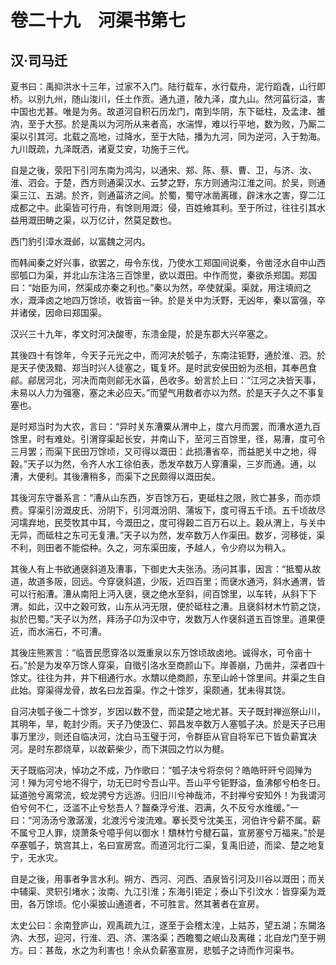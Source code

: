 # 卷二十九　河渠书第七
## 汉·司马迁
夏书曰：禹抑洪水十三年，过家不入门。陆行载车，水行载舟，泥行蹈毳，山行即桥。以别九州，随山浚川，任土作贡。通九道，陂九泽，度九山。然河菑衍溢，害中国也尤甚。唯是为务。故道河自积石历龙门，南到华阴，东下砥柱，及孟津、雒汭，至于大邳。於是禹以为河所从来者高，水湍悍，难以行平地，数为败，乃厮二渠以引其河。北载之高地，过降水，至于大陆，播为九河，同为逆河，入于勃海。九川既疏，九泽既洒，诸夏艾安，功施于三代。    
    
自是之後，荥阳下引河东南为鸿沟，以通宋、郑、陈、蔡、曹、卫，与济、汝、淮、泗会。于楚，西方则通渠汉水、云梦之野，东方则通沟江淮之间。於吴，则通渠三江、五湖。於齐，则通菑济之间。於蜀，蜀守冰凿离碓，辟沫水之害，穿二江成都之中。此渠皆可行舟，有馀则用溉氵侵，百姓飨其利。至于所过，往往引其水益用溉田畴之渠，以万亿计，然莫足数也。    
    
西门豹引漳水溉邺，以富魏之河内。    
    
而韩闻秦之好兴事，欲罢之，毋令东伐，乃使水工郑国间说秦，令凿泾水自中山西邸瓠口为渠，并北山东注洛三百馀里，欲以溉田。中作而觉，秦欲杀郑国。郑国曰：“始臣为间，然渠成亦秦之利也。”秦以为然，卒使就渠。渠就，用注填阏之水，溉泽卤之地四万馀顷，收皆亩一钟。於是关中为沃野，无凶年，秦以富强，卒并诸侯，因命曰郑国渠。    
    
汉兴三十九年，孝文时河决酸枣，东溃金隄，於是东郡大兴卒塞之。    
    
其後四十有馀年，今天子元光之中，而河决於瓠子，东南注钜野，通於淮、泗。於是天子使汲黯、郑当时兴人徒塞之，辄复坏。是时武安侯田蚡为丞相，其奉邑食鄃。鄃居河北，河决而南则鄃无水菑，邑收多。蚡言於上曰：“江河之决皆天事，未易以人力为强塞，塞之未必应天。”而望气用数者亦以为然。於是天子久之不事复塞也。    
    
是时郑当时为大农，言曰：“异时关东漕粟从渭中上，度六月而罢，而漕水道九百馀里，时有难处。引渭穿渠起长安，并南山下，至河三百馀里，径，易漕，度可令三月罢；而渠下民田万馀顷，又可得以溉田：此损漕省卒，而益肥关中之地，得穀。”天子以为然，令齐人水工徐伯表，悉发卒数万人穿漕渠，三岁而通。通，以漕，大便利。其後漕稍多，而渠下之民颇得以溉田矣。    
    
其後河东守番系言：“漕从山东西，岁百馀万石，更砥柱之限，败亡甚多，而亦烦费。穿渠引汾溉皮氏、汾阴下，引河溉汾阴、蒲坂下，度可得五千顷。五千顷故尽河壖弃地，民茭牧其中耳，今溉田之，度可得穀二百万石以上。穀从渭上，与关中无异，而砥柱之东可无复漕。”天子以为然，发卒数万人作渠田。数岁，河移徙，渠不利，则田者不能偿种。久之，河东渠田废，予越人，令少府以为稍入。    
    
其後人有上书欲通襃斜道及漕事，下御史大夫张汤。汤问其事，因言：“抵蜀从故道，故道多阪，回远。今穿襃斜道，少阪，近四百里；而襃水通沔，斜水通渭，皆可以行船漕。漕从南阳上沔入襃，襃之绝水至斜，间百馀里，以车转，从斜下下渭。如此，汉中之穀可致，山东从沔无限，便於砥柱之漕。且襃斜材木竹箭之饶，拟於巴蜀。”天子以为然，拜汤子卬为汉中守，发数万人作襃斜道五百馀里。道果便近，而水湍石，不可漕。    
    
其後庄熊罴言：“临晋民愿穿洛以溉重泉以东万馀顷故卤地。诚得水，可令亩十石。”於是为发卒万馀人穿渠，自徵引洛水至商颜山下。岸善崩，乃凿井，深者四十馀丈。往往为井，井下相通行水。水穨以绝商颜，东至山岭十馀里间。井渠之生自此始。穿渠得龙骨，故名曰龙首渠。作之十馀岁，渠颇通，犹未得其饶。    
    
自河决瓠子後二十馀岁，岁因以数不登，而梁楚之地尤甚。天子既封禅巡祭山川，其明年，旱，乾封少雨。天子乃使汲仁、郭昌发卒数万人塞瓠子决。於是天子已用事万里沙，则还自临决河，沈白马玉璧于河，令群臣从官自将军已下皆负薪窴决河。是时东郡烧草，以故薪柴少，而下淇园之竹以为楗。    
    
天子既临河决，悼功之不成，乃作歌曰：“瓠子决兮将奈何？皓皓旰旰兮闾殚为河！殚为河兮地不得宁，功无已时兮吾山平。吾山平兮钜野溢，鱼沸郁兮柏冬日。延道弛兮离常流，蛟龙骋兮方远游。归旧川兮神哉沛，不封禅兮安知外！为我谓河伯兮何不仁，泛滥不止兮愁吾人？齧桑浮兮淮、泗满，久不反兮水维缓。”一曰：“河汤汤兮激潺湲，北渡污兮浚流难。搴长茭兮沈美玉，河伯许兮薪不属。薪不属兮卫人罪，烧萧条兮噫乎何以御水！穨林竹兮楗石菑，宣房塞兮万福来。”於是卒塞瓠子，筑宫其上，名曰宣房宫。而道河北行二渠，复禹旧迹，而梁、楚之地复宁，无水灾。    
    
自是之後，用事者争言水利。朔方、西河、河西、酒泉皆引河及川谷以溉田；而关中辅渠、灵轵引堵水；汝南、九江引淮；东海引钜定；泰山下引汶水：皆穿渠为溉田，各万馀顷。佗小渠披山通道者，不可胜言。然其著者在宣房。    
    
太史公曰：余南登庐山，观禹疏九江，遂至于会稽太湟，上姑苏，望五湖；东闚洛汭、大邳，迎河，行淮、泗、济、漯洛渠；西瞻蜀之岷山及离碓；北自龙门至于朔方。曰：甚哉，水之为利害也！余从负薪塞宣房，悲瓠子之诗而作河渠书。    
    
